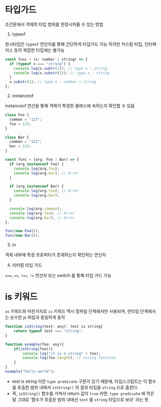 # 타입가드

조건문에서 객체의 타입 범위를 한정시켜줄 수 있는 방법

1. typeof

원시타입은 `typeof` 연산자를 통해 간단하게 타입가드 가능
하지만 커스텀 타입, 인터페이스 등의 복잡한 타입에는 불가능

```javascript
const func = (x: number | string) => {
  if (typeof x === "string") {
    console.log(x.subtr(1)); // type x : string
    console.log(x.substr(1)); // type x : string
  }
  x.substr(1); // type x : number | string
};
```

2. instanceof

instanceof 연산을 통해 객체가 특정한 클래스에 속하는지 확인할 수 있음

```javascript
class Foo {
  common = "123";
  foo = 123;
}

class Bar {
  common = "123";
  bar = 123;
}

const func = (arg: Foo | Bar) => {
  if (arg instanceof Foo) {
    console.log(arg.foo);
    console.log(arg.bar); // Error
  }

  if (arg instanceof Bar) {
    console.log(arg.foo); // Error
    console.log(arg.bar);
  }

  console.log(arg.common);
  console.log(arg.foo); // Error
  console.log(arg.bar); // Error
};

func(new Foo());
func(new Bar());
```

3. in

객체 내부에 특정 프로퍼티가 존재하는지 확인하는 연산자

4. 리터럴 타입 가드

`===`, `==`, `!==`, `!=` 연산자 또는 switch 를 통해 타입 가드 가능

# is 키워드

`as` 키워드와 마찬가지로 `is` 키워드 역시 컴파일 단계에서만 사용되며, 런타임 단계에서는 순수한 js 파일과 동일하게 동작

```javascript
function isString(test: any): test is string{
    return typeof test === "string";
}

function example(foo: any){
    if(isString(foo)){
        console.log("it is a string" + foo);
        console.log(foo.length); // string function
    }
}
example("hello world");
```

- test is string 이란 `type predicate` 구문이 있기 때문에, 타입스크립트는 이 함수를 호출한 범위 내에서 `isString()` 의 결과 타입을 `string` 으로 좁힌다.
- 즉, `isString()` 함수를 거쳐서 return 값이 `true` 라면, `type predicate` 에 적은 말 그대로 '함수가 호출된 범위 내에선 `test` 를 `string` 타입으로 보라' 라는 뜻
